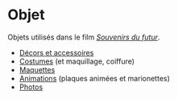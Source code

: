 # Objet


Objets utilisés dans le film [*Souvenirs du futur*](../ecriture/souvenirs-du-futur.md).

- [Décors et accessoires](decors-accessoires.md)
- [Costumes](costumes.md) (et maquillage, coiffure)
- [Maquettes](maquettes.md)
- [Animations](animations.md) (plaques animées et marionettes)
- [Photos](photos.md)

